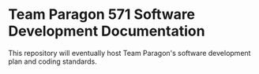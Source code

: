 # Team Paragon 571 Software Development Documentation

This repository will eventually host Team Paragon's software development plan and coding standards.
